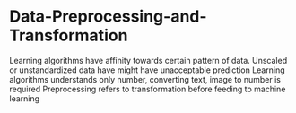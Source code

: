 # Data-Preprocessing-and-Transformation

Learning algorithms have affinity towards certain pattern of data.
Unscaled or unstandardized data have might have unacceptable prediction
Learning algorithms understands only number, converting text, image to number is required
Preprocessing refers to transformation before feeding to machine learning
